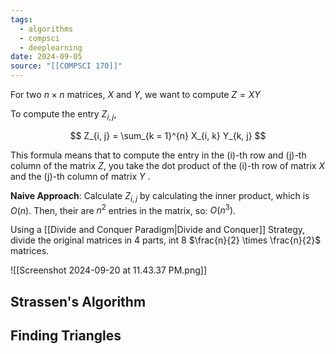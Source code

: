 ```yaml
---
tags:
  - algorithms
  - compsci
  - deeplearning
date: 2024-09-05
source: "[[COMPSCI 170]]"
---
```

For two $n \times n$ matrices, $X$ and $Y$, we want to compute $Z=XY$

To compute the entry $Z_{i,j}$,

$$
Z_{i, j} = \sum_{k = 1}^{n} X_{i, k} Y_{k, j}
$$

This formula means that to compute the entry in the (i)-th row and (j)-th column of the matrix $Z$, you take the dot product of the (i)-th row of matrix $X$ and the (j)-th column of matrix $Y$ .

__Naive Approach__: Calculate $Z_{i,j}$ by calculating the inner product, which is $O(n)$.
Then, their are $n^{2}$ entries in the matrix, so: $O(n^3)$.


Using a [[Divide and Conquer Paradigm|Divide and Conquer]] Strategy, divide the original matrices in 4 parts, int 8 $\frac{n}{2} \times \frac{n}{2}$ matrices.

![[Screenshot 2024-09-20 at 11.43.37 PM.png]]

## Strassen's Algorithm

## Finding Triangles

